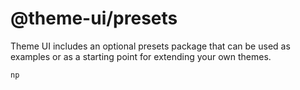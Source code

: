 # @theme-ui/presets

Theme UI includes an optional presets package that can be used as examples or as a starting point for extending your own themes.

```sh
np